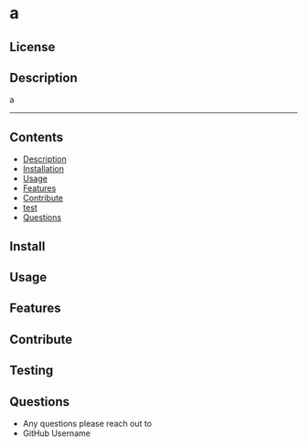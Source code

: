 
  # a
  
  ## License
  

  ## Description
  a

  ---
  ## Contents
  - [Description](#description)
  - [Installation](#install)
  - [Usage](#usage)
  - [Features](#features)
  - [Contribute](#contribute)
  - [test](#testing)
  - [Questions](#questions)

  ## Install
  

  ## Usage
  

  ## Features
  

  ## Contribute
  

  ## Testing
  

  ## Questions
  * Any questions please reach out to <a href="mailto:"></a>
  * GitHub Username 


